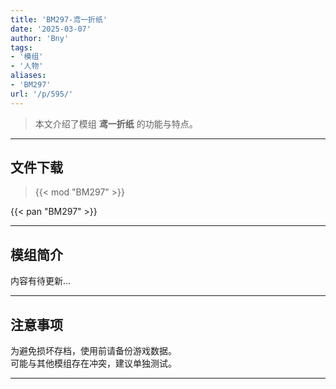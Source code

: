 ```yaml
---
title: 'BM297-鸢一折纸'
date: '2025-03-07'
author: 'Bny'
tags:
- '模组'
- '人物'
aliases:
- 'BM297'
url: '/p/595/'
---
```


> 本文介绍了模组 **鸢一折纸** 的功能与特点。

---

## 文件下载  

> {{< mod "BM297" >}}  

{{< pan "BM297" >}}  

---

## 模组简介

>  
内容有待更新...  

---

## 注意事项

>  
为避免损坏存档，使用前请备份游戏数据。  
可能与其他模组存在冲突，建议单独测试。  

---

